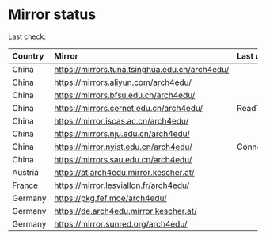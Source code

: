 <script src="./time.js"></script>
# Mirror status
Last check: <script type="text/javascript">localize(1747488536.106384);</script>

|Country|Mirror|Last update|
|:------|:-----|:----------|
|China|https://mirrors.tuna.tsinghua.edu.cn/arch4edu/|<script type="text/javascript">localize(1747464412);</script>|
|China|https://mirrors.aliyun.com/arch4edu/|<script type="text/javascript">localize(1747464412);</script>|
|China|https://mirrors.bfsu.edu.cn/arch4edu/|<script type="text/javascript">localize(1747421086);</script>|
|China|https://mirrors.cernet.edu.cn/arch4edu/|ReadTimeout|
|China|https://mirror.iscas.ac.cn/arch4edu/|<script type="text/javascript">localize(1747464412);</script>|
|China|https://mirrors.nju.edu.cn/arch4edu/|<script type="text/javascript">localize(1747378123);</script>|
|China|https://mirror.nyist.edu.cn/arch4edu/|ConnectionError|
|China|https://mirrors.sau.edu.cn/arch4edu/|<script type="text/javascript">localize(1731653531);</script>|
|Austria|https://at.arch4edu.mirror.kescher.at/|<script type="text/javascript">localize(1747464412);</script>|
|France|https://mirror.lesviallon.fr/arch4edu/|<script type="text/javascript">localize(1747464412);</script>|
|Germany|https://pkg.fef.moe/arch4edu/|<script type="text/javascript">localize(1747464412);</script>|
|Germany|https://de.arch4edu.mirror.kescher.at/|<script type="text/javascript">localize(1747464412);</script>|
|Germany|https://mirror.sunred.org/arch4edu/|<script type="text/javascript">localize(1747464412);</script>|

<script src="./tablefilter/tablefilter.js"></script>
<script src="./table.js"></script>